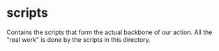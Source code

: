 # scripts

Contains the scripts that form the actual backbone of our action. All the "real work" is done by the scripts in this directory.
